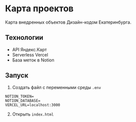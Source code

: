 # Карта проектов

Карта внедренных объектов Дизайн-кодом Екатеринбурга.

## Технологии
- API Яндекс.Карт
- Serverless Vercel
- База меток в Notion

## Запуск

1. Создать файл с переменными среды `.env`
```
NOTION_TOKEN=
NOTION_DATABASE=
VERCEL_URL=localhost:3000
```

2. Открыть `index.html`
